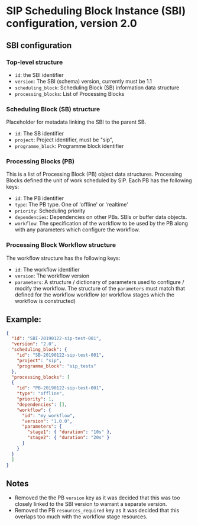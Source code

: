 # SIP Scheduling Block Instance (SBI) configuration, version 2.0

## SBI configuration

### Top-level structure

- `id`: the SBI identifier
- `version`: The SBI (schema) version, currently must be 1.1
- `scheduling_block`: Scheduling Block (SB) information data structure
- `processing_blocks`: List of Processing Blocks


### Scheduling Block (SB) structure

Placeholder for metadata linking the SBI to the parent SB.

- `id`: The SB identifier
- `project`: Project identifier, must be "sip",
- `programme_block`: Programme block identifier

### Processing Blocks (PB)

This is a list of Processing Block (PB) object data structures. Processing
Blocks defined the unit of work scheduled by SIP. Each PB has the following
keys:

- `id`: The PB identifier
- `type`: The PB type. One of 'offline' or 'realtime'
- `priority`: Scheduling priority
- `dependencies`: Dependencies on other PBs. SBIs or buffer data objects.
- `workflow`: The specification of the workflow to be used by the PB along with
  any parameters which configure the workflow.

### Processing Block Workflow structure

The workflow structure has the following keys:

- `id`: The workflow identifier
- `version`: The workflow version
- `parameters`: A structure / dictionary of parameters used to configure /
  modify the workflow. The structure of the `parameters` must match that defined
  for the workflow workflow (or workflow stages which the workflow is
  constructed)

## Example:

```json
{
  "id": "SBI-20190122-sip-test-001",
  "version": "2.0",
  "scheduling_block": {
    "id": "SB-20190122-sip-test-001",
    "project": "sip",
    "programme_block": "sip_tests"
  },
  "processing_blocks": [
  {
    "id": "PB-20190122-sip-test-001",
    "type": "offline",
    "priority": 1,
    "dependencies": [],
    "workflow": {
      "id": "my_workflow",
      "version": "1.0.0",
      "parameters": {
        "stage1": { "duration": "10s" },
        "stage2": { "duration": "20s" }
      }
    }
  }
  ]
}
```

## Notes

- Removed the the PB `version` key as it was decided that this was too closely
  linked to the SBI version to warrant a separate version.
- Removed the PB `resources_required` key as it was decided that this overlaps
  too much with the workflow stage resources.
